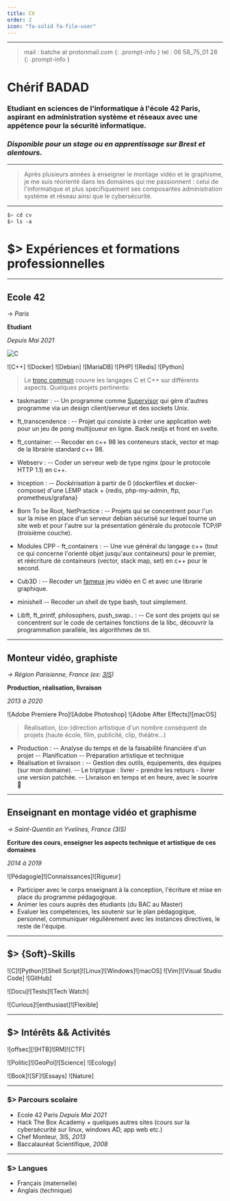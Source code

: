 ```yaml
---
title: CV
order: 2
icon: "fa-solid fa-file-user"
---
```

<!--
![MADEWOTHMD](https://img.shields.io/badge/Made%20with-Markdown-blue?style=flat-square&logoColor=white) [![PDFLINK](https://img.shields.io/badge/Télécharger%20le%20PDF-grey?style=flat-square&logoColor=white)](https://github.com/0xbatche/0xbatche.github.io/raw/master/BADAD_cherif_resume_fr.pdf) -->

---
> mail : batche at protonmail.com
{: .prompt-info }
> tel : 06 58_75_01 28
{: .prompt-info }

# Chérif BADAD



### Etudiant en sciences de l'informatique à l'école 42 Paris, aspirant en administration système et réseaux avec une appétence pour la sécurité informatique.
### _Disponible pour un stage ou en apprentissage sur Brest et alentours._

---

> Après plusieurs années à enseigner le montage vidéo et le graphisme, je me suis réorienté dans les domaines qui me passionnent :
> celui de l'informatique et plus spécifiquement ses composantes administration système et réseau ainsi que le cybersécurité.

---
```sh
$> cd cv
$> ls -a
```
# $> Expériences et formations professionnelles
---
## Ecole 42
-> _Paris_

**Etudiant**

_Depuis Mai 2021_

![C](https://cdn.jsdelivr.net/gh/devicons/devicon/icons/c/c-plain.svg)



![C++]
![Docker]
![Debian]
![MariaDB]
![PHP]
![Redis]
![Python]

> Le [tronc commun](https://raw.githubusercontent.com/0xbatche/0xbatche.github.io/master/common-core-42.png) couvre les langages C et C++ sur différents aspects.
Quelques projets pertinents:

- taskmaster :
-- Un programme comme [Supervisor](http://supervisord.org/) qui gère d'autres programme via un design client/serveur et des sockets Unix.

- ft_transcendence :
-- Projet qui consiste à créer une application web pour un jeu de pong multijoueur en ligne. Back nestjs et front en svelte.

- ft_container:
-- Recoder en c++ 98 les conteneurs stack, vector et map de la librairie standard c++ 98.

- Webserv :
-- Coder un serveur web de type nginx (pour le protocole HTTP 1.1) en c++.

- Inception :
-- _Dockérisation_ à partir de 0 (dockerfiles et docker-compose) d'une LEMP stack + {redis, php-my-admin, ftp, prometheus/grafana}

- Born To be Root, NetPractice :
-- Projets qui se concentrent pour l'un sur la mise en place d'un serveur debian sécurisé sur lequel tourne un site web et pour l'autre sur la présentation générale du protocole TCP/IP (troisième couche).

- Modules CPP - ft_containers :
-- Une vue général du langage c++ (tout ce qui concerne l'orienté objet jusqu'aux containeurs) pour le premier, et réécriture de containeurs (vector, stack map, set) en c++ pour le second.

- Cub3D :
-- Recoder un [fameux](https://fr.wikipedia.org/wiki/Wolfenstein_3D) jeu vidéo en C et avec une librarie graphique.

- minishell
-- Recoder un shell de type bash, tout simplement.

- Libft, ft_printf, philosophers, push_swap.. :
-- Ce sont des projets qui se concentrent sur le code de certaines fonctions de la libc, découvrir la programmation parallèle, les algorithmes de tri.

---

## Monteur vidéo, graphiste

_-> Région Parisienne, France (ex: [3IS](https://www.3is.fr/))_

**Production, réalisation, livraison**

_2013 à 2020_

![Adobe Premiere Pro]![Adobe Photoshop] ![Adobe After Effects]![macOS]

> Réalisation, (co-)direction artistique d'un nombre conséquent de projets (haute école, film, publicité, clip, théâtre...)

- Production :
-- Analyse du temps et de la faisabilité financière d'un projet
-- Planification
-- Préparation artistique et technique
- Réalisation et livraison :
-- Gestion des outils, équipements, des équipes (sur mon domaine).
-- Le triptyque : livrer - prendre les retours - livrer une version patchée.
-- Livraison en temps et en heure, avec le sourire 🙂

---

## Enseignant en montage vidéo et graphisme

_-> Saint-Quentin en Yvelines, France (3IS)_

**Ecriture des cours, enseigner les aspects technique et artistique de ces domaines**

_2014 à 2019_

![Pédagogie]![Connaissances]![Rigueur]

- Participer avec le corps enseignant à la conception, l'écriture et mise en place du programme pédagogique.
- Animer les cours auprès des étudiants (du BAC au Master)
- Evaluer les compétences, les soutenir sur le plan pédagogique, personnel, communiquer régulièrement avec les instances directives, le reste de l'équipe.

---

## $> {Soft}-Skills
![C]![Python]![Shell Script]![Linux]![Windows]![macOS]
 ![Vim]![Visual Studio Code]
 ![GitHub]

 ![Docu]![Tests]![Tech Watch]

![Curious]![enthusiast]![Flexible]

---

## $> Intérêts && Activités
![offsec][![HTB]![RM]![CTF]

![Politic]![GeoPol]![Science] ![Ecology]

 ![Book]![SF]![Essays]
![Nature]

---

### $> Parcours scolaire
- Ecole 42 Paris _Depuis Mai 2021_
- Hack The Box Academy + quelques autres sites (cours sur la cybersécurité sur linux, windows AD, app web etc.)
- Chef Monteur, 3IS, _2013_
- Baccalauréat Scientifique, _2008_

---

### $> Langues
- Français (maternelle)
- Anglais (technique)

